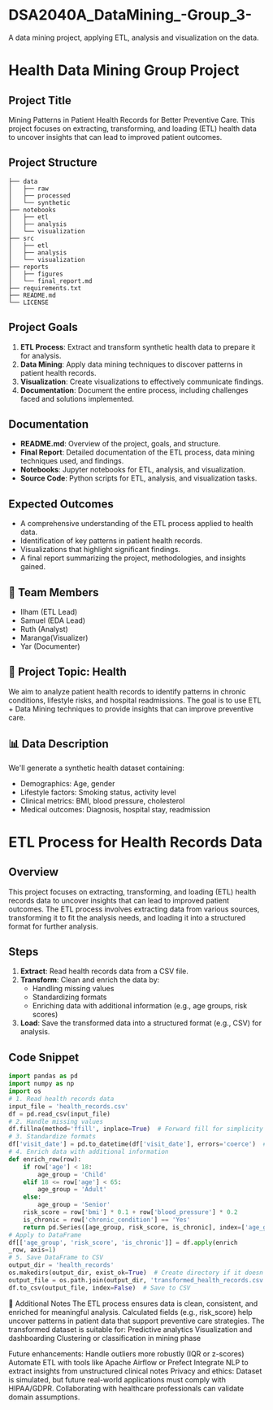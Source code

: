 # DSA2040A_DataMining_-Group_3-
A data mining project, applying ETL, analysis and visualization on the data.

# Health Data Mining Group Project

## Project Title
Mining Patterns in Patient Health Records for Better Preventive Care. 
This project focuses on extracting, transforming, and loading (ETL) health data to uncover insights that can lead to improved patient outcomes.

##  Project Structure
```
├── data
│   ├── raw
│   ├── processed
│   └── synthetic
├── notebooks
│   ├── etl
│   ├── analysis
│   └── visualization
├── src
│   ├── etl
│   ├── analysis
│   └── visualization
├── reports
│   ├── figures
│   └── final_report.md
├── requirements.txt
├── README.md
└── LICENSE
``` 
##  Project Goals
1. **ETL Process**: Extract and transform synthetic health data to prepare it for analysis.
2. **Data Mining**: Apply data mining techniques to discover patterns in patient health records.
3. **Visualization**: Create visualizations to effectively communicate findings.        
4. **Documentation**: Document the entire process, including challenges faced and solutions implemented.

## Documentation
- **README.md**: Overview of the project, goals, and structure.
- **Final Report**: Detailed documentation of the ETL process, data mining techniques used, and findings.
- **Notebooks**: Jupyter notebooks for ETL, analysis, and visualization.
- **Source Code**: Python scripts for ETL, analysis, and visualization tasks.  

## Expected Outcomes
- A comprehensive understanding of the ETL process applied to health data.
- Identification of key patterns in patient health records.
- Visualizations that highlight significant findings.
- A final report summarizing the project, methodologies, and insights gained.

## 👥 Team Members
- Ilham (ETL Lead)
- Samuel (EDA Lead)
- Ruth (Analyst)
- Maranga(Visualizer)
- Yar (Documenter)

## 🏥 Project Topic: Health

We aim to analyze patient health records to identify patterns in chronic conditions, lifestyle risks, and hospital readmissions. The goal is to use ETL + Data Mining techniques to provide insights that can improve preventive care.

## 📊 Data Description

We'll generate a synthetic health dataset containing:
- Demographics: Age, gender
- Lifestyle factors: Smoking status, activity level
- Clinical metrics: BMI, blood pressure, cholesterol
- Medical outcomes: Diagnosis, hospital stay, readmission



# ETL Process for Health Records Data
## Overview
This project focuses on extracting, transforming, and loading (ETL) health records data to uncover insights that can lead to improved patient outcomes. The ETL process involves extracting data from various sources, transforming it to fit the analysis needs, and loading it into a structured format for further analysis. 

## Steps
1. **Extract**: Read health records data from a CSV file.
2. **Transform**: Clean and enrich the data by:         
    - Handling missing values
    - Standardizing formats
    - Enriching data with additional information (e.g., age groups, risk scores)        
3. **Load**: Save the transformed data into a structured format (e.g., CSV) for analysis.   

## Code Snippet
```python
import pandas as pd         
import numpy as np
import os
# 1. Read health records data
input_file = 'health_records.csv'
df = pd.read_csv(input_file)            
# 2. Handle missing values
df.fillna(method='ffill', inplace=True)  # Forward fill for simplicity
# 3. Standardize formats        
df['visit_date'] = pd.to_datetime(df['visit_date'], errors='coerce')  # Convert to datetime     
# 4. Enrich data with additional information
def enrich_row(row):
    if row['age'] < 18:         
        age_group = 'Child'
    elif 18 <= row['age'] < 65:
        age_group = 'Adult'
    else:
        age_group = 'Senior'            
    risk_score = row['bmi'] * 0.1 + row['blood_pressure'] * 0.2
    is_chronic = row['chronic_condition'] == 'Yes'      
    return pd.Series([age_group, risk_score, is_chronic], index=['age_group', 'risk_score', 'is_chronic'])
# Apply to DataFrame
df[['age_group', 'risk_score', 'is_chronic']] = df.apply(enrich     
_row, axis=1)       
# 5. Save DataFrame to CSV
output_dir = 'health_records'           
os.makedirs(output_dir, exist_ok=True)  # Create directory if it doesn't exist
output_file = os.path.join(output_dir, 'transformed_health_records.csv')        
df.to_csv(output_file, index=False)  # Save to CSV
```     

📝 Additional Notes
The ETL process ensures data is clean, consistent, and enriched for meaningful analysis.
Calculated fields (e.g., risk_score) help uncover patterns in patient data that support preventive care strategies.
The transformed dataset is suitable for:
Predictive analytics
Visualization and dashboarding
Clustering or classification in mining phase

Future enhancements:
Handle outliers more robustly (IQR or z-scores)
Automate ETL with tools like Apache Airflow or Prefect
Integrate NLP to extract insights from unstructured clinical notes
Privacy and ethics:
Dataset is simulated, but future real-world applications must comply with HIPAA/GDPR.
Collaborating with healthcare professionals can validate domain assumptions.